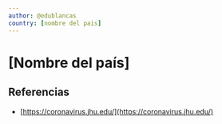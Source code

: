 ```yaml
---
author: @edublancas
country: [nombre del pais]
---
```


# [Nombre del país]


## Referencias

* [https://coronavirus.jhu.edu/](https://coronavirus.jhu.edu/)